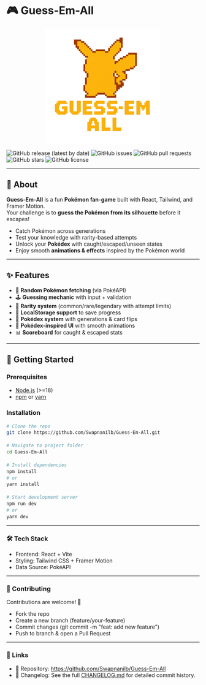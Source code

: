 # 🎮 Guess-Em-All  

<p align="center">
  <img src="src/assets/logo.png" alt="Guess-Em-All Logo" width="300">
</p>



![GitHub release (latest by date)](https://img.shields.io/github/v/release/Swapnanilb/Guess-Em-All?style=for-the-badge&logo=github&color=blue)
![GitHub issues](https://img.shields.io/github/issues/Swapnanilb/Guess-Em-All?style=for-the-badge&logo=github)
![GitHub pull requests](https://img.shields.io/github/issues-pr/Swapnanilb/Guess-Em-All?style=for-the-badge&logo=github)
![GitHub stars](https://img.shields.io/github/stars/Swapnanilb/Guess-Em-All?style=for-the-badge&logo=github)
![GitHub license](https://img.shields.io/github/license/Swapnanilb/Guess-Em-All?style=for-the-badge&logo=github)

---

## 📖 About  
**Guess-Em-All** is a fun **Pokémon fan-game** built with React, Tailwind, and Framer Motion.  
Your challenge is to **guess the Pokémon from its silhouette** before it escapes!  

- Catch Pokémon across generations  
- Test your knowledge with rarity-based attempts  
- Unlock your **Pokédex** with caught/escaped/unseen states  
- Enjoy smooth **animations & effects** inspired by the Pokémon world  

---

## ✨ Features  
- 🎲 **Random Pokémon fetching** (via PokéAPI)  
- 🕹️ **Guessing mechanic** with input + validation  
- 🌟 **Rarity system** (common/rare/legendary with attempt limits)  
- 💾 **LocalStorage support** to save progress  
- 📖 **Pokédex system** with generations & card flips  
- 🎨 **Pokédex-inspired UI** with smooth animations  
- 📊 **Scoreboard** for caught & escaped stats  

---

## 🚀 Getting Started  

### Prerequisites  
- [Node.js](https://nodejs.org/) (>=18)  
- [npm](https://www.npmjs.com/) or [yarn](https://yarnpkg.com/)  

### Installation  
```bash
# Clone the repo
git clone https://github.com/Swapnanilb/Guess-Em-All.git

# Navigate to project folder
cd Guess-Em-All

# Install dependencies
npm install
# or
yarn install

# Start development server
npm run dev
# or
yarn dev


```

---

### 🛠️ Tech Stack
- Frontend: React + Vite
- Styling: Tailwind CSS + Framer Motion
- Data Source: PokéAPI

---

### 🤝 Contributing
Contributions are welcome! 🎉

- Fork the repo
- Create a new branch (feature/your-feature)
- Commit changes (git commit -m "feat: add new feature")
- Push to branch & open a Pull Request

---

### 📌 Links
- 🔗 Repository: https://github.com/Swapnanilb/Guess-Em-All
- 📑 Changelog: See the full [CHANGELOG.md](CHANGELOG.md) for detailed commit history.
